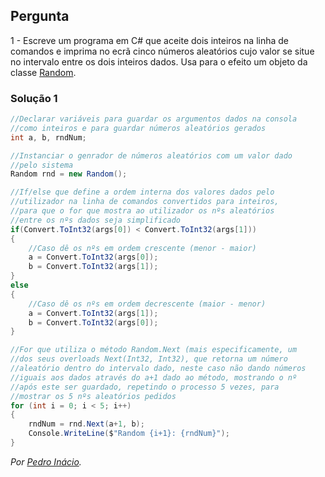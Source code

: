 ## Pergunta

1 - Escreve um programa em C# que aceite dois inteiros na linha de comandos e
imprima no ecrã cinco números aleatórios cujo valor se situe no intervalo
entre os dois inteiros dados. Usa para o efeito um objeto da classe
[Random](https://docs.microsoft.com/dotnet/api/system.random).

### Solução 1
```cs
//Declarar variáveis para guardar os argumentos dados na consola
//como inteiros e para guardar números aleatórios gerados
int a, b, rndNum;

//Instanciar o genrador de números aleatórios com um valor dado
//pelo sistema
Random rnd = new Random();

//If/else que define a ordem interna dos valores dados pelo
//utilizador na linha de comandos convertidos para inteiros, 
//para que o for que mostra ao utilizador os nºs aleatórios
//entre os nºs dados seja simplificado
if(Convert.ToInt32(args[0]) < Convert.ToInt32(args[1]))
{
    //Caso dê os nºs em ordem crescente (menor - maior)
    a = Convert.ToInt32(args[0]);
    b = Convert.ToInt32(args[1]);
}
else
{
    //Caso dê os nºs em ordem decrescente (maior - menor)
    a = Convert.ToInt32(args[1]);
    b = Convert.ToInt32(args[0]);
}

//For que utiliza o método Random.Next (mais especificamente, um
//dos seus overloads Next(Int32, Int32), que retorna um número
//aleatório dentro do intervalo dado, neste caso não dando números
//iguais aos dados através do a+1 dado ao método, mostrando o nº
//após este ser guardado, repetindo o processo 5 vezes, para 
//mostrar os 5 nºs aleatórios pedidos
for (int i = 0; i < 5; i++)
{
    rndNum = rnd.Next(a+1, b);
    Console.WriteLine($"Random {i+1}: {rndNum}");
}
```

*Por [Pedro Inácio](https://github.com/PmaiWoW).*